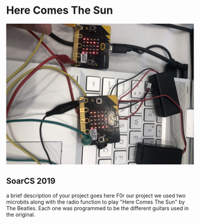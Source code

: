 # Here Comes The Sun 

<!-- Note, the line below this one is what links to your screenshot, **DO NOT REMOVE** -->
![my_screenshot](./thumbnail_IMG_4954.jpg)

<!--
In this file, you should write a brief description of what your
project is, what you learned, and a simple screenshot of your work.

To add a screenshot, please replace `screenshot.png` with
your own screenshot.
-->

## SoarCS 2019

a brief description of your project goes here
F0r our project we used two microbits along with the radio function to play "Here Comes The Sun" by The Beatles. Each one was programmed to be the different guitars used in the original.  
